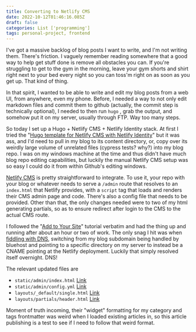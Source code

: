 ```yaml
---
title: Converting to Netlify CMS
date: 2022-10-12T01:46:16.085Z
draft: false
categories: List ['programming']
tags: personal-project, frontend
---
```

I've got a massive backlog of blog posts I want to write, and I'm not writing them. There's friction. I vaguely remember reading somewhere that a good way to help get stuff done is remove all obstacles you can. If you're struggling to get to the gym in the morning, leave your gym shorts and shirt right next to your bed every night so you can toss'm right on as soon as you get up. That kind of thing. 

In that spirit, I wanted to be able to write and edit my blog posts from a web UI, from anywhere, even my phone. Before, I needed a way to not only edit markdown files and commit them to github (actually, the commit step is technically optional), I needed to then run `hugo` , grab the output, and somehow put it on my server, usually through FTP. Way too many steps. 

So today I set up a Hugo + Netlify CMS + Netlify Identity stack. At first I tried the "[Hugo template for Netlify CMS with Netlify Identity](https://github.com/netlify-templates/one-click-hugo-cms)" but it was ass, and I'd need to pull in my blog to its content directory, or, copy over its weirdly large volume of unrelated files (cypress tests? why?) into my blog repo. I was on my windows machine at the time and thus didn't have much blog repo editing capabilities, but luckily the manual Netlify CMS setup was so easy I could do it from within Github's editing windows. 

[Netlify CMS](https://www.netlifycms.org/docs/intro/) is pretty straightforward to integrate. To use it, your repo with your blog or whatever needs to serve a `/admin` route that resolves to an `index.html` that Netlify provides, with a `script` tag that loads and renders their CMS admin page and code. There's also a config file that needs to be provided. Other than that, the only changes needed were to two of my html generating partials, so as to ensure redirect after login to the CMS to the actual CMS route. 

I followed the "[Add to Your Site](https://www.netlifycms.org/docs/add-to-your-site/)" tutorial verbatim and had the thing up and running after about an hour or two of work. The only snag I hit was when [fiddling with DNS](https://answers.netlify.com/t/cname-subdomain-pointing-to-netlify-cms-deploy-works-but-not-for-two-specific-routes/77241/2), switching from my blog subdomain being handled by bluehost and pointing to a specific directory on my server to instead be a CNAME pointing at the Netlify deployment. Luckily that simply resolved itself overnight. DNS!

The relevant updated files are 

* `static/admin/index.html` [Link](https://github.com/komali2/blog/blob/master/static/admin/index.html)
* `static/admin/config.yml` [Link](https://github.com/komali2/blog/blob/master/static/admin/config.yml)
* `layouts/_default/single.html` [Link](https://github.com/komali2/blog/blob/master/layouts/_default/single.html)
* `layouts/partials/header.html` [Link](https://github.com/komali2/blog/blob/master/layouts/partials/header.html)

Moment of truth incoming, their "widget" formatting for my category and tags frontmatter was weird when I loaded existing articles in, so this article publishing is a test to see if I need to follow that weird format.
